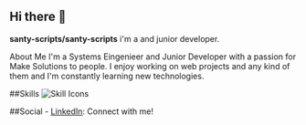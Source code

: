 ## Hi there 👋

**santy-scripts/santy-scripts** i'm a  and junior developer.

About Me
    I'm a Systems Eingenieer and Junior Developer with a passion for Make Solutions to people. I enjoy working on web projects and any kind of them and I'm constantly learning new technologies.

##Skills
![Skill Icons](https://skillicons.dev/icons?i=js,html,css,react,python)

##Social
    -   [LinkedIn](https://www.linkedin.com/in/santiago-andr%C3%A9s-rodr%C3%ADguez-moreno-88a120293/): Connect with me!

